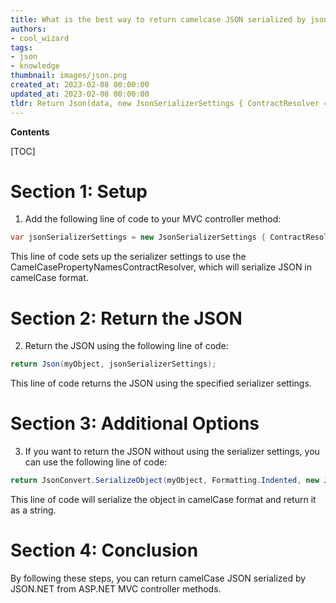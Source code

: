 ```yaml
---
title: What is the best way to return camelcase JSON serialized by json.net from an ASP.NET mvc controller method?
authors:
- cool_wizard
tags:
- json
- knowledge
thumbnail: images/json.png
created_at: 2023-02-08 00:00:00
updated_at: 2023-02-08 00:00:00
tldr: Return Json(data, new JsonSerializerSettings { ContractResolver = new CamelCasePropertyNamesContractResolver() });
---
```


**Contents**

[TOC]

# Section 1: Setup

1. Add the following line of code to your MVC controller method:

```csharp
var jsonSerializerSettings = new JsonSerializerSettings { ContractResolver = new CamelCasePropertyNamesContractResolver() };
```

This line of code sets up the serializer settings to use the CamelCasePropertyNamesContractResolver, which will serialize JSON in camelCase format.

# Section 2: Return the JSON

2. Return the JSON using the following line of code:

```csharp
return Json(myObject, jsonSerializerSettings);
```

This line of code returns the JSON using the specified serializer settings.

# Section 3: Additional Options

3. If you want to return the JSON without using the serializer settings, you can use the following line of code:

```csharp
return JsonConvert.SerializeObject(myObject, Formatting.Indented, new JsonSerializerSettings { ContractResolver = new CamelCasePropertyNamesContractResolver() });
```

This line of code will serialize the object in camelCase format and return it as a string.

# Section 4: Conclusion

By following these steps, you can return camelCase JSON serialized by JSON.NET from ASP.NET MVC controller methods.
